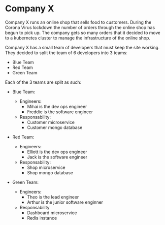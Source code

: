 # Company X

Company X runs an online shop that sells food to customers.
During the Corona Virus lockdown the number of orders through the online shop has begun to pick up.
The company gets so many orders that it decided to move to a kubernetes cluster to manage the infrastructure of the online shop.

Company X has a small team of developers that must keep the site working.
They decided to split the team of 6 developers into 3 teams: 
- Blue Team
- Red Team
- Green Team

Each of the 3 teams are split as such:
- Blue Team:
    - Engineers:
        - Mihai is the dev ops engineer
        - Freddie is the software engineer
    - Responsability:
        - Customer microservice
        - Customer mongo database
    
- Red Team:
    - Engineers:
        - Elliott is the dev ops engineer
        - Jack is the software engineer
    - Responsability:
        - Shop microservice
        - Shop mongo database

- Green Team:
    - Engineers:
        - Theo is the lead engineer
        - Arthur is the junior software enginner
    - Responsability
        - Dashboard microservice
        - Redis instance